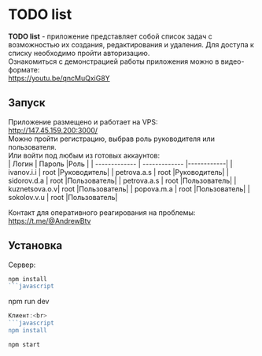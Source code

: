 # TODO list

**TODO list** - приложение представляет собой список задач с возможностью их создания, редактирования и удаления. Для доступа к списку необходимо пройти авторизацию.<br> 
Ознакомиться с демонстрацией работы приложения можно в видео-формате:<br> 
https://youtu.be/qncMuQxiG8Y <br>

## Запуск
Приложение размещено и работает на VPS:<br>
http://147.45.159.200:3000/ <br>
Можно пройти регистрацию, выбрав роль руководителя или пользователя. <br>
Или войти под любым из готовых аккаунтов:<br>
| Логин         | Пароль        |Роль        |
| ------------- | ------------- |------------|
| ivanov.i.i    | root          |Руководитель|
| petrova.a.s   | root          |Руководитель|
| sidorov.d.a   | root          |Пользователь|
| petrova.a.s   | root          |Пользователь|
| kuznetsova.o.v| root          |Пользователь|
| popova.m.a    | root          |Пользователь|
| sokolov.v.u   | root          |Пользователь|

Контакт для оперативного реагирования на проблемы: <br>
https://t.me/@AndrewBtv <br>

## Установка
Сервер:<br>
```javascript
npm install
```javascript
```
npm run dev
```javascript
Клиент:<br>
```javascript
npm install
```
```javascript
npm start
```
